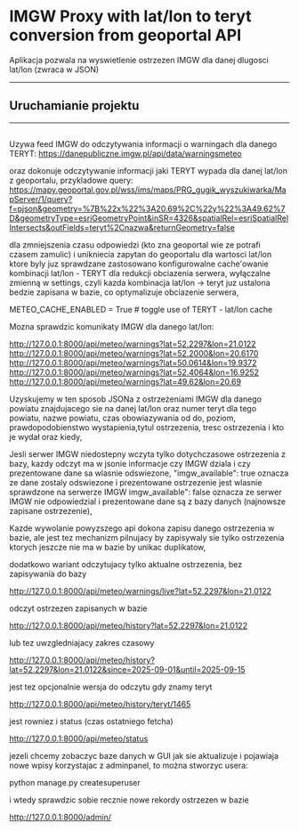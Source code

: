 # IMGW Proxy with lat/lon to teryt conversion from geoportal API

Aplikacja pozwala na wyswietlenie ostrzezen IMGW dla danej dlugosci lat/lon (zwraca w JSON)


---

##  Uruchamianie projektu




---

##


Uzywa feed IMGW do odczytywania informacji o warningach dla danego TERYT:
https://danepubliczne.imgw.pl/api/data/warningsmeteo

oraz dokonuje odczytywanie informacji jaki TERYT wypada dla danej lat/lon z geoportalu, przykladowe query:
https://mapy.geoportal.gov.pl/wss/ims/maps/PRG_gugik_wyszukiwarka/MapServer/1/query?f=pjson&geometry=%7B%22x%22%3A20.69%2C%22y%22%3A49.62%7D&geometryType=esriGeometryPoint&inSR=4326&spatialRel=esriSpatialRelIntersects&outFields=teryt%2Cnazwa&returnGeometry=false

dla zmniejszenia czasu odpowiedzi (kto zna geoportal wie ze potrafi czasem zamulic) i unikniecia zapytan do geoportalu dla wartosci lat/lon ktore byly juz sprawdzane zastosowano konfigurowalne cache'owanie kombinacji lat/lon - TERYT dla redukcji obciazenia serwera, wyłączalne zmienną w settings, czyli kazda kombinacja lat/lon -> teryt juz ustalona bedzie zapisana w bazie, co optymalizuje obciazenie serwera,

METEO_CACHE_ENABLED = True  # toggle use of TERYT - lat/lon cache





Mozna sprawdzic komunikaty IMGW dla danego lat/lon:

http://127.0.0.1:8000/api/meteo/warnings?lat=52.2297&lon=21.0122
http://127.0.0.1:8000/api/meteo/warnings?lat=52.2000&lon=20.6170
http://127.0.0.1:8000/api/meteo/warnings?lat=50.0614&lon=19.9372
http://127.0.0.1:8000/api/meteo/warnings?lat=52.4064&lon=16.9252
http://127.0.0.1:8000/api/meteo/warnings?lat=49.62&lon=20.69




Uzyskujemy w ten sposob JSONa z ostrzeżeniami IMGW dla danego powiatu znajdujacego sie na danej lat/lon oraz numer teryt dla tego powiatu, nazwe powiatu, czas obowiazywania od do, poziom, prawdopodobienstwo wystapienia,tytul ostrzezenia, tresc ostrzezenia i kto je wydał oraz kiedy,


Jesli serwer IMGW niedostepny wczyta tylko dotychczasowe ostrzezenia z bazy, kazdy odczyt ma w jsonie informacje czy IMGW dziala i czy prezentowane dane sa wlasnie odswiezone,
"imgw_available": true oznacza ze dane zostaly odswiezone i prezentowane ostrzezenie jest wlasnie sprawdzone na serwerze IMGW
imgw_available": false oznacza ze serwer IMGW nie odpowiedzial i prezentowane dane są z bazy danych (najnowsze zapisane ostrzezenie),


Kazde wywolanie powyzszego api dokona zapisu danego ostrzezenia w bazie, ale jest tez mechanizm pilnujacy by zapisywaly sie tylko ostrzezenia ktorych jeszcze nie ma w bazie by unikac duplikatow,





dodatkowo wariant odczytujacy tylko aktualne ostrzezenia, bez zapisywania do bazy

http://127.0.0.1:8000/api/meteo/warnings/live?lat=52.2297&lon=21.0122


odczyt ostrzezen zapisanych w bazie

http://127.0.0.1:8000/api/meteo/history?lat=52.2297&lon=21.0122

lub tez uwzgledniajacy zakres czasowy

http://127.0.0.1:8000/api/meteo/history?lat=52.2297&lon=21.0122&since=2025-09-01&until=2025-09-15


jest tez opcjonalnie wersja do odczytu gdy znamy teryt

http://127.0.0.1:8000/api/meteo/history/teryt/1465


jest rowniez i status (czas ostatniego fetcha)

http://127.0.0.1:8000/api/meteo/status



jezeli chcemy zobaczyc baze danych w GUI jak sie aktualizuje i pojawiaja nowe wpisy korzystajac z adminpanel, 
to można stworzyc usera:

python manage.py createsuperuser

i wtedy sprawdzic sobie recznie nowe rekordy ostrzezen w bazie

http://127.0.0.1:8000/admin/




